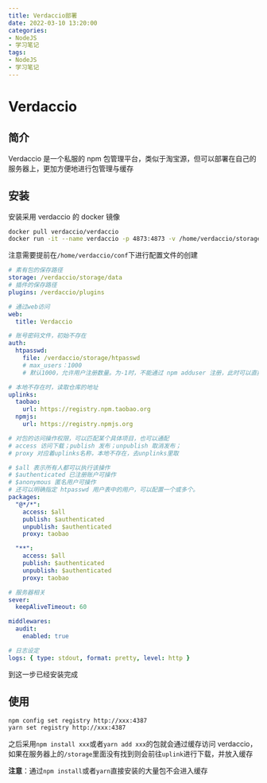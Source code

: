 ```yaml
---
title: Verdaccio部署
date: 2022-03-10 13:20:00
categories:
- NodeJS
- 学习笔记
tags:
- NodeJS
- 学习笔记
---
```


# Verdaccio

## 简介

Verdaccio 是一个私服的 npm 包管理平台，类似于淘宝源，但可以部署在自己的服务器上，更加方便地进行包管理与缓存

## 安装

安装采用 verdaccio 的 docker 镜像

```bash
docker pull verdaccio/verdaccio
docker run -it --name verdaccio -p 4873:4873 -v /home/verdaccio/storage:/verdaccio/storage -v /home/verdaccio/conf:/verdaccio/conf -v /home/verdaccio/plugins:/verdaccio/plugins verdaccio/verdaccio
```

注意需要提前在`/home/verdaccio/conf`下进行配置文件的创建

```yaml
# 素有包的保存路径
storage: /verdaccio/storage/data
# 插件的保存路径
plugins: /verdaccio/plugins

# 通过web访问
web:
  title: Verdaccio

# 账号密码文件，初始不存在
auth:
  htpasswd:
    file: /verdaccio/storage/htpasswd
    # max_users：1000
    # 默认1000，允许用户注册数量。为-1时，不能通过 npm adduser 注册，此时可以直接修改 file 文件添加用户。

# 本地不存在时，读取仓库的地址
uplinks:
  taobao:
    url: https://registry.npm.taobao.org
  npmjs:
    url: https://registry.npmjs.org

# 对包的访问操作权限，可以匹配某个具体项目，也可以通配
# access 访问下载；publish 发布；unpublish 取消发布；
# proxy 对应着uplinks名称，本地不存在，去unplinks里取

# $all 表示所有人都可以执行该操作
# $authenticated 已注册账户可操作
# $anonymous 匿名用户可操作
# 还可以明确指定 htpasswd 用户表中的用户，可以配置一个或多个。
packages:
  "@*/*":
    access: $all
    publish: $authenticated
    unpublish: $authenticated
    proxy: taobao

  "**":
    access: $all
    publish: $authenticated
    unpublish: $authenticated
    proxy: taobao

# 服务器相关
sever:
  keepAliveTimeout: 60

middlewares:
  audit:
    enabled: true

# 日志设定
logs: { type: stdout, format: pretty, level: http }
```

到这一步已经安装完成

## 使用

```bash
npm config set registry http://xxx:4387
yarn set registry http://xxx:4387
```

之后采用`npm install xxx`或者`yarn add xxx`的包就会通过缓存访问 verdaccio，如果在服务器上的`/storage`里面没有找到则会前往`uplink`进行下载，并放入缓存

**注意**：通过`npm install`或者`yarn`直接安装的大量包不会进入缓存
